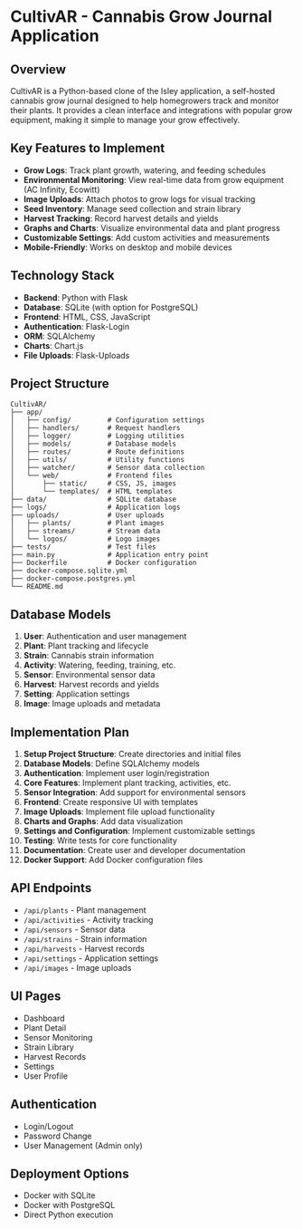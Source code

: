 # CultivAR - Cannabis Grow Journal Application

## Overview
CultivAR is a Python-based clone of the Isley application, a self-hosted cannabis grow journal designed to help homegrowers track and monitor their plants. It provides a clean interface and integrations with popular grow equipment, making it simple to manage your grow effectively.

## Key Features to Implement
- **Grow Logs**: Track plant growth, watering, and feeding schedules
- **Environmental Monitoring**: View real-time data from grow equipment (AC Infinity, Ecowitt)
- **Image Uploads**: Attach photos to grow logs for visual tracking
- **Seed Inventory**: Manage seed collection and strain library
- **Harvest Tracking**: Record harvest details and yields
- **Graphs and Charts**: Visualize environmental data and plant progress
- **Customizable Settings**: Add custom activities and measurements
- **Mobile-Friendly**: Works on desktop and mobile devices

## Technology Stack
- **Backend**: Python with Flask
- **Database**: SQLite (with option for PostgreSQL)
- **Frontend**: HTML, CSS, JavaScript
- **Authentication**: Flask-Login
- **ORM**: SQLAlchemy
- **Charts**: Chart.js
- **File Uploads**: Flask-Uploads

## Project Structure
```
CultivAR/
├── app/
│   ├── config/         # Configuration settings
│   ├── handlers/       # Request handlers
│   ├── logger/         # Logging utilities
│   ├── models/         # Database models
│   ├── routes/         # Route definitions
│   ├── utils/          # Utility functions
│   ├── watcher/        # Sensor data collection
│   └── web/            # Frontend files
│       ├── static/     # CSS, JS, images
│       └── templates/  # HTML templates
├── data/               # SQLite database
├── logs/               # Application logs
├── uploads/            # User uploads
│   ├── plants/         # Plant images
│   ├── streams/        # Stream data
│   └── logos/          # Logo images
├── tests/              # Test files
├── main.py             # Application entry point
├── Dockerfile          # Docker configuration
├── docker-compose.sqlite.yml
├── docker-compose.postgres.yml
└── README.md
```

## Database Models
1. **User**: Authentication and user management
2. **Plant**: Plant tracking and lifecycle
3. **Strain**: Cannabis strain information
4. **Activity**: Watering, feeding, training, etc.
5. **Sensor**: Environmental sensor data
6. **Harvest**: Harvest records and yields
7. **Setting**: Application settings
8. **Image**: Image uploads and metadata

## Implementation Plan
1. **Setup Project Structure**: Create directories and initial files
2. **Database Models**: Define SQLAlchemy models
3. **Authentication**: Implement user login/registration
4. **Core Features**: Implement plant tracking, activities, etc.
5. **Sensor Integration**: Add support for environmental sensors
6. **Frontend**: Create responsive UI with templates
7. **Image Uploads**: Implement file upload functionality
8. **Charts and Graphs**: Add data visualization
9. **Settings and Configuration**: Implement customizable settings
10. **Testing**: Write tests for core functionality
11. **Documentation**: Create user and developer documentation
12. **Docker Support**: Add Docker configuration files

## API Endpoints
- `/api/plants` - Plant management
- `/api/activities` - Activity tracking
- `/api/sensors` - Sensor data
- `/api/strains` - Strain information
- `/api/harvests` - Harvest records
- `/api/settings` - Application settings
- `/api/images` - Image uploads

## UI Pages
- Dashboard
- Plant Detail
- Sensor Monitoring
- Strain Library
- Harvest Records
- Settings
- User Profile

## Authentication
- Login/Logout
- Password Change
- User Management (Admin only)

## Deployment Options
- Docker with SQLite
- Docker with PostgreSQL
- Direct Python execution
